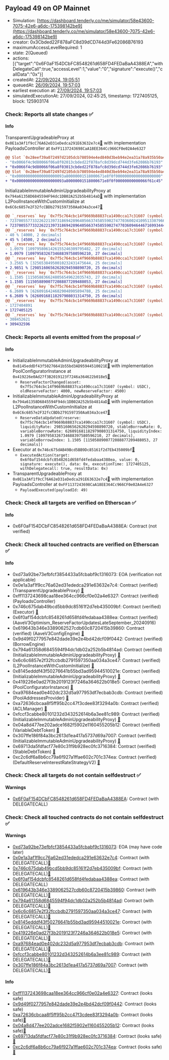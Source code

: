 ## Payload 49 on OP Mainnet

- Simulation: [https://dashboard.tenderly.co/me/simulator/58e43600-7075-42e6-a6dc-175398142be9](https://dashboard.tenderly.co/me/simulator/58e43600-7075-42e6-a6dc-175398142be9)
- creator: 0x3Cbded22F878aFC8d39dCD744d3Fe62086B76193
- maximumAccessLevelRequired: 1
- state: 2(Queued)
- actions: [{"target":"0x6F0aF154DCbFC8548261d658FD4FEDaBaA4388EA","withDelegateCall":true,"accessLevel":1,"value":"0","signature":"execute()","callData":"0x"}]
- createdAt: [22/09/2024, 19:05:51](https://optimistic.etherscan.io/tx/0xdec75544b72386bc5856c4a13f4243b67fede9bfb5af84645930fb53fc46bb3c)
- queuedAt: [26/09/2024, 19:57:03](https://optimistic.etherscan.io/tx/0x51e4d9b87072216694c6144be9ef65a17b058ada9e0651eb3e994a6249c863da)
- earliest execution at: [27/09/2024, 19:57:03](https://www.epochconverter.com/countdown?q=1727467023)
- simulatedExecutionAt: 27/09/2024, 02:45:25, timestamp: 1727405125, block: 125903174
### Check: Reports all state changes :white_check_mark:

#### Info


TransparentUpgradeableProxy at `0x0E1a3Af1f9cC76A62eD31eDedca291E63632e7c4`[:ghost:](https://github.com/bgd-labs/aave-address-book "GovernanceV3Optimism.PAYLOADS_CONTROLLER") with implementation PayloadsController at `0xFF1137243698CaA18EE364Cc966CF0e02A4e6327`
```diff
@@ Slot `0x28eef39a072497d2105dcb780594e4ed840d3beb94e2ea31a78a935b50a4ae2e` @@
- "0x0066f4c9d80066f06a8f02013cbded22f878afc8d39dcd744d3fe62086b76193"
+ "0x0066f4c9d80066f06a8f03013cbded22f878afc8d39dcd744d3fe62086b76193"
@@ Slot `0x28eef39a072497d2105dcb780594e4ed840d3beb94e2ea31a78a935b50a4ae2f` @@
- "0x000000000000000000093a80000001518000671e8f0f00000000000000000000"
+ "0x000000000000000000093a80000001518000671e8f0f00000000000066f61c45"
```

InitializableImmutableAdminUpgradeabilityProxy at `0x794a61358D6845594F94dc1DB02A252b5b4814aD`[:ghost:](https://github.com/bgd-labs/aave-address-book "AaveV3Optimism.POOL") with implementation L2PoolInstanceWithCustomInitialize at `0x6C6c6857e2F32fcCBDb2791597350Aa034a3ce47`[:ghost:](https://github.com/bgd-labs/aave-address-book "AaveV3Optimism.POOL_IMPL")
```diff
@@ `_reserves` key `0x7f5c764cbc14f9669b88837ca1490cca17c31607 (symbol: USDC).configuration.data` @@
- 7237005577332262213973186942896405663745855902747703600241095133079669841228
+ 7237005577332262213973186942896405663745855902747703609464467169934445649228
@@ `_reserves` key `0x7f5c764cbc14f9669b88837ca1490cca17c31607 (symbol: USDC).configuration.data_decoded.reserveFactor` @@
- 40 % [4000, 2 decimals]
+ 45 % [4500, 2 decimals]
@@ `_reserves` key `0x7f5c764cbc14f9669b88837ca1490cca17c31607 (symbol: USDC).liquidityIndex` @@
- 1.0979 [1097958061426155246309795482, 27 decimals]
+ 1.0979 [1097958326734688397580596210, 27 decimals]
@@ `_reserves` key `0x7f5c764cbc14f9669b88837ca1490cca17c31607 (symbol: USDC).currentLiquidityRate` @@
- 3.2565 % [32565384950010232431475644, 25 decimals]
+ 2.9851 % [29851606562620294598890720, 25 decimals]
@@ `_reserves` key `0x7f5c764cbc14f9669b88837ca1490cca17c31607 (symbol: USDC).variableBorrowIndex` @@
- 1.1505 [1150588366248056549622035743, 27 decimals]
+ 1.1505 [1150588900772088877209488053, 27 decimals]
@@ `_reserves` key `0x7f5c764cbc14f9669b88837ca1490cca17c31607 (symbol: USDC).currentVariableBorrowRate` @@
- 6.2609 % [62609164246829048905894788, 25 decimals]
+ 6.2609 % [62609168118297908031314750, 25 decimals]
@@ `_reserves` key `0x7f5c764cbc14f9669b88837ca1490cca17c31607 (symbol: USDC).lastUpdateTimestamp` @@
- 1727404891
+ 1727405125
@@ `_reserves` key `0x7f5c764cbc14f9669b88837ca1490cca17c31607 (symbol: USDC).accruedToTreasury` @@
- 308452621
+ 309432596
```


### Check: Reports all events emitted from the proposal :white_check_mark:

#### Info

- InitializableImmutableAdminUpgradeabilityProxy at `0x8145eddDf43f50276641b55bd3AD95944510021E`[:ghost:](https://github.com/bgd-labs/aave-address-book "AaveV3Optimism.POOL_CONFIGURATOR") with implementation PoolConfiguratorInstance at `0x419226e0Ad27f3B2019123f7246a364622b018e5`[:ghost:](https://github.com/bgd-labs/aave-address-book "AaveV3Optimism.POOL_CONFIGURATOR_IMPL")
  - `ReserveFactorChanged(asset: 0x7f5c764cbc14f9669b88837ca1490cca17c31607 (symbol: USDC), oldReserveFactor: 4000, newReserveFactor: 4500)`
- InitializableImmutableAdminUpgradeabilityProxy at `0x794a61358D6845594F94dc1DB02A252b5b4814aD`[:ghost:](https://github.com/bgd-labs/aave-address-book "AaveV3Optimism.POOL") with implementation L2PoolInstanceWithCustomInitialize at `0x6C6c6857e2F32fcCBDb2791597350Aa034a3ce47`[:ghost:](https://github.com/bgd-labs/aave-address-book "AaveV3Optimism.POOL_IMPL")
  - `ReserveDataUpdated(reserve: 0x7f5c764cbc14f9669b88837ca1490cca17c31607 (symbol: USDC), liquidityRate: 29851606562620294598890720, stableBorrowRate: 0, variableBorrowRate: 62609168118297908031314750, liquidityIndex: 1.0979 [1097958326734688397580596210, 27 decimals], variableBorrowIndex: 1.1505 [1150588900772088877209488053, 27 decimals])`
- Executor at `0x746c675dAB49Bcd5BB9Dc85161f2d7Eb435009bf`[:ghost:](https://github.com/bgd-labs/aave-address-book "AaveV3Optimism.ACL_ADMIN, GovernanceV3Optimism.EXECUTOR_LVL_1")
  - `ExecutedAction(target: 0x6f0af154dcbfc8548261d658fd4fedabaa4388ea, value: 0, signature: execute(), data: 0x, executionTime: 1727405125, withDelegatecall: true, resultData: 0x)`
- TransparentUpgradeableProxy at `0x0E1a3Af1f9cC76A62eD31eDedca291E63632e7c4`[:ghost:](https://github.com/bgd-labs/aave-address-book "GovernanceV3Optimism.PAYLOADS_CONTROLLER") with implementation PayloadsController at `0xFF1137243698CaA18EE364Cc966CF0e02A4e6327`
  - `PayloadExecuted(payloadId: 49)`

### Check: Check all targets are verified on Etherscan :white_check_mark:

#### Info

- 0x6F0aF154DCbFC8548261d658FD4FEDaBaA4388EA: Contract (not verified) 

### Check: Check all touched contracts are verified on Etherscan :white_check_mark:

#### Info

- 0xd73a92be73efbfcf3854433a5fcbabf9c1316073: EOA (verification not applicable)
- 0x0e1a3af1f9cc76a62ed31ededca291e63632e7c4: Contract (verified) (TransparentUpgradeableProxy) [:ghost:](https://github.com/bgd-labs/aave-address-book "GovernanceV3Optimism.PAYLOADS_CONTROLLER")
- 0xff1137243698caa18ee364cc966cf0e02a4e6327: Contract (verified) (PayloadsController) 
- 0x746c675dab49bcd5bb9dc85161f2d7eb435009bf: Contract (verified) (Executor) [:ghost:](https://github.com/bgd-labs/aave-address-book "AaveV3Optimism.ACL_ADMIN, GovernanceV3Optimism.EXECUTOR_LVL_1")
- 0x6f0af154dcbfc8548261d658fd4fedabaa4388ea: Contract (verified) (AaveV3Optimism_ReserveFactorUpdatesLateSeptember_20240916) 
- 0x619643b346e3389062527cdb60c8720415b39860: Contract (verified) (AaveV3ConfigEngine) [:ghost:](https://github.com/bgd-labs/aave-address-book "AaveV3Optimism.CONFIG_ENGINE")
- 0x9d49f0277957e842dade39e2e4bd42dcf09f0442: Contract (verified) (BorrowEngine) 
- 0x794a61358d6845594f94dc1db02a252b5b4814ad: Contract (verified) (InitializableImmutableAdminUpgradeabilityProxy) [:ghost:](https://github.com/bgd-labs/aave-address-book "AaveV3Optimism.POOL")
- 0x6c6c6857e2f32fccbdb2791597350aa034a3ce47: Contract (verified) (L2PoolInstanceWithCustomInitialize) [:ghost:](https://github.com/bgd-labs/aave-address-book "AaveV3Optimism.POOL_IMPL")
- 0x8145edddf43f50276641b55bd3ad95944510021e: Contract (verified) (InitializableImmutableAdminUpgradeabilityProxy) [:ghost:](https://github.com/bgd-labs/aave-address-book "AaveV3Optimism.POOL_CONFIGURATOR")
- 0x419226e0ad27f3b2019123f7246a364622b018e5: Contract (verified) (PoolConfiguratorInstance) [:ghost:](https://github.com/bgd-labs/aave-address-book "AaveV3Optimism.POOL_CONFIGURATOR_IMPL")
- 0xa97684ead0e402dc232d5a977953df7ecbab3cdb: Contract (verified) (PoolAddressesProvider) [:ghost:](https://github.com/bgd-labs/aave-address-book "AaveV3Optimism.POOL_ADDRESSES_PROVIDER")
- 0xa72636cbcaa8f5ff95b2cc47f3cdee83f3294a0b: Contract (verified) (ACLManager) [:ghost:](https://github.com/bgd-labs/aave-address-book "AaveV3Optimism.ACL_MANAGER")
- 0xfccf3cabbe80101232d343252614b6a3ee81c989: Contract (verified) (InitializableImmutableAdminUpgradeabilityProxy) [:ghost:](https://github.com/bgd-labs/aave-address-book "AaveV3Optimism.ASSETS.USDC.V_TOKEN")
- 0x04a8d477ee202adce1682f5902e1160455205b12: Contract (verified) (VariableDebtToken) [:ghost:](https://github.com/bgd-labs/aave-address-book "AaveV3Optimism.DEFAULT_VARIABLE_DEBT_TOKEN_IMPL_REV_2")
- 0x307ffe186f84a3bc2613d1ea417a5737d69a7007: Contract (verified) (InitializableImmutableAdminUpgradeabilityProxy) [:ghost:](https://github.com/bgd-labs/aave-address-book "AaveV3Optimism.ASSETS.USDC.S_TOKEN")
- 0x69713da5fdfacf77e80c31f9b928ec0fc3716384: Contract (verified) (StableDebtToken) [:ghost:](https://github.com/bgd-labs/aave-address-book "AaveV3Optimism.DEFAULT_STABLE_DEBT_TOKEN_IMPL_REV_3")
- 0xc2c6df6a8b6cc79a6f927a1ffae602c701c374ea: Contract (verified) (DefaultReserveInterestRateStrategyV2) [:ghost:](https://github.com/bgd-labs/aave-address-book "AaveV3Optimism.ASSETS.DAI.INTEREST_RATE_STRATEGY, AaveV3Optimism.ASSETS.LINK.INTEREST_RATE_STRATEGY, AaveV3Optimism.ASSETS.USDC.INTEREST_RATE_STRATEGY, AaveV3Optimism.ASSETS.WBTC.INTEREST_RATE_STRATEGY, AaveV3Optimism.ASSETS.WETH.INTEREST_RATE_STRATEGY, AaveV3Optimism.ASSETS.USDT.INTEREST_RATE_STRATEGY, AaveV3Optimism.ASSETS.AAVE.INTEREST_RATE_STRATEGY, AaveV3Optimism.ASSETS.sUSD.INTEREST_RATE_STRATEGY, AaveV3Optimism.ASSETS.OP.INTEREST_RATE_STRATEGY, AaveV3Optimism.ASSETS.wstETH.INTEREST_RATE_STRATEGY, AaveV3Optimism.ASSETS.LUSD.INTEREST_RATE_STRATEGY, AaveV3Optimism.ASSETS.MAI.INTEREST_RATE_STRATEGY, AaveV3Optimism.ASSETS.rETH.INTEREST_RATE_STRATEGY, AaveV3Optimism.ASSETS.USDCn.INTEREST_RATE_STRATEGY")

### Check: Check all targets do not contain selfdestruct :white_check_mark:

#### Warnings

- [0x6F0aF154DCbFC8548261d658FD4FEDaBaA4388EA](https://optimistic.etherscan.io/address/0x6F0aF154DCbFC8548261d658FD4FEDaBaA4388EA): Contract (with DELEGATECALL)

### Check: Check all touched contracts do not contain selfdestruct :white_check_mark:

#### Warnings

- [0xd73a92be73efbfcf3854433a5fcbabf9c1316073](https://optimistic.etherscan.io/address/0xd73a92be73efbfcf3854433a5fcbabf9c1316073): EOA (may have code later)
- [0x0e1a3af1f9cc76a62ed31ededca291e63632e7c4](https://optimistic.etherscan.io/address/0x0e1a3af1f9cc76a62ed31ededca291e63632e7c4): Contract (with DELEGATECALL)[:ghost:](https://github.com/bgd-labs/aave-address-book "GovernanceV3Optimism.PAYLOADS_CONTROLLER")
- [0x746c675dab49bcd5bb9dc85161f2d7eb435009bf](https://optimistic.etherscan.io/address/0x746c675dab49bcd5bb9dc85161f2d7eb435009bf): Contract (with DELEGATECALL)[:ghost:](https://github.com/bgd-labs/aave-address-book "AaveV3Optimism.ACL_ADMIN, GovernanceV3Optimism.EXECUTOR_LVL_1")
- [0x6f0af154dcbfc8548261d658fd4fedabaa4388ea](https://optimistic.etherscan.io/address/0x6f0af154dcbfc8548261d658fd4fedabaa4388ea): Contract (with DELEGATECALL)
- [0x619643b346e3389062527cdb60c8720415b39860](https://optimistic.etherscan.io/address/0x619643b346e3389062527cdb60c8720415b39860): Contract (with DELEGATECALL)[:ghost:](https://github.com/bgd-labs/aave-address-book "AaveV3Optimism.CONFIG_ENGINE")
- [0x794a61358d6845594f94dc1db02a252b5b4814ad](https://optimistic.etherscan.io/address/0x794a61358d6845594f94dc1db02a252b5b4814ad): Contract (with DELEGATECALL)[:ghost:](https://github.com/bgd-labs/aave-address-book "AaveV3Optimism.POOL")
- [0x6c6c6857e2f32fccbdb2791597350aa034a3ce47](https://optimistic.etherscan.io/address/0x6c6c6857e2f32fccbdb2791597350aa034a3ce47): Contract (with DELEGATECALL)[:ghost:](https://github.com/bgd-labs/aave-address-book "AaveV3Optimism.POOL_IMPL")
- [0x8145edddf43f50276641b55bd3ad95944510021e](https://optimistic.etherscan.io/address/0x8145edddf43f50276641b55bd3ad95944510021e): Contract (with DELEGATECALL)[:ghost:](https://github.com/bgd-labs/aave-address-book "AaveV3Optimism.POOL_CONFIGURATOR")
- [0x419226e0ad27f3b2019123f7246a364622b018e5](https://optimistic.etherscan.io/address/0x419226e0ad27f3b2019123f7246a364622b018e5): Contract (with DELEGATECALL)[:ghost:](https://github.com/bgd-labs/aave-address-book "AaveV3Optimism.POOL_CONFIGURATOR_IMPL")
- [0xa97684ead0e402dc232d5a977953df7ecbab3cdb](https://optimistic.etherscan.io/address/0xa97684ead0e402dc232d5a977953df7ecbab3cdb): Contract (with DELEGATECALL)[:ghost:](https://github.com/bgd-labs/aave-address-book "AaveV3Optimism.POOL_ADDRESSES_PROVIDER")
- [0xfccf3cabbe80101232d343252614b6a3ee81c989](https://optimistic.etherscan.io/address/0xfccf3cabbe80101232d343252614b6a3ee81c989): Contract (with DELEGATECALL)[:ghost:](https://github.com/bgd-labs/aave-address-book "AaveV3Optimism.ASSETS.USDC.V_TOKEN")
- [0x307ffe186f84a3bc2613d1ea417a5737d69a7007](https://optimistic.etherscan.io/address/0x307ffe186f84a3bc2613d1ea417a5737d69a7007): Contract (with DELEGATECALL)[:ghost:](https://github.com/bgd-labs/aave-address-book "AaveV3Optimism.ASSETS.USDC.S_TOKEN")

#### Info

- [0xff1137243698caa18ee364cc966cf0e02a4e6327](https://optimistic.etherscan.io/address/0xff1137243698caa18ee364cc966cf0e02a4e6327): Contract (looks safe)
- [0x9d49f0277957e842dade39e2e4bd42dcf09f0442](https://optimistic.etherscan.io/address/0x9d49f0277957e842dade39e2e4bd42dcf09f0442): Contract (looks safe)
- [0xa72636cbcaa8f5ff95b2cc47f3cdee83f3294a0b](https://optimistic.etherscan.io/address/0xa72636cbcaa8f5ff95b2cc47f3cdee83f3294a0b): Contract (looks safe)[:ghost:](https://github.com/bgd-labs/aave-address-book "AaveV3Optimism.ACL_MANAGER")
- [0x04a8d477ee202adce1682f5902e1160455205b12](https://optimistic.etherscan.io/address/0x04a8d477ee202adce1682f5902e1160455205b12): Contract (looks safe)[:ghost:](https://github.com/bgd-labs/aave-address-book "AaveV3Optimism.DEFAULT_VARIABLE_DEBT_TOKEN_IMPL_REV_2")
- [0x69713da5fdfacf77e80c31f9b928ec0fc3716384](https://optimistic.etherscan.io/address/0x69713da5fdfacf77e80c31f9b928ec0fc3716384): Contract (looks safe)[:ghost:](https://github.com/bgd-labs/aave-address-book "AaveV3Optimism.DEFAULT_STABLE_DEBT_TOKEN_IMPL_REV_3")
- [0xc2c6df6a8b6cc79a6f927a1ffae602c701c374ea](https://optimistic.etherscan.io/address/0xc2c6df6a8b6cc79a6f927a1ffae602c701c374ea): Contract (looks safe)[:ghost:](https://github.com/bgd-labs/aave-address-book "AaveV3Optimism.ASSETS.DAI.INTEREST_RATE_STRATEGY, AaveV3Optimism.ASSETS.LINK.INTEREST_RATE_STRATEGY, AaveV3Optimism.ASSETS.USDC.INTEREST_RATE_STRATEGY, AaveV3Optimism.ASSETS.WBTC.INTEREST_RATE_STRATEGY, AaveV3Optimism.ASSETS.WETH.INTEREST_RATE_STRATEGY, AaveV3Optimism.ASSETS.USDT.INTEREST_RATE_STRATEGY, AaveV3Optimism.ASSETS.AAVE.INTEREST_RATE_STRATEGY, AaveV3Optimism.ASSETS.sUSD.INTEREST_RATE_STRATEGY, AaveV3Optimism.ASSETS.OP.INTEREST_RATE_STRATEGY, AaveV3Optimism.ASSETS.wstETH.INTEREST_RATE_STRATEGY, AaveV3Optimism.ASSETS.LUSD.INTEREST_RATE_STRATEGY, AaveV3Optimism.ASSETS.MAI.INTEREST_RATE_STRATEGY, AaveV3Optimism.ASSETS.rETH.INTEREST_RATE_STRATEGY, AaveV3Optimism.ASSETS.USDCn.INTEREST_RATE_STRATEGY")


